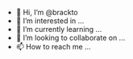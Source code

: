 - 👋 Hi, I’m @brackto
- 👀 I’m interested in ...
- 🌱 I’m currently learning ...
- 💞️ I’m looking to collaborate on ...
- 📫 How to reach me ...

<!---
brackto/brackto is a ✨ special ✨ repository because its `README.md` (this file) appears on your GitHub profile.
You can click the Preview link to take a look at your changes.
--->
